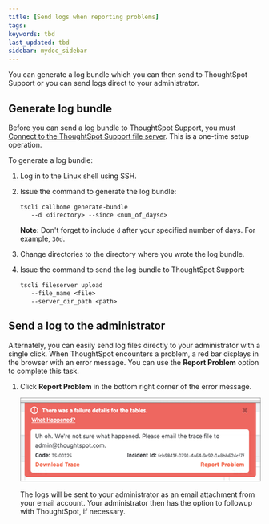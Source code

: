 ```yaml
---
title: [Send logs when reporting problems]
tags:
keywords: tbd
last_updated: tbd
sidebar: mydoc_sidebar
---
```

You can generate a log bundle which you can then send to ThoughtSpot Support or you can send logs direct to your administrator.

##  Generate log bundle

Before you can send a log bundle to ThoughtSpot Support, you must [Connect to the ThoughtSpot Support file server](../setup/work-with-ts-support.html#). This is a one-time setup operation.

To generate a log bundle:

1. Log in to the Linux shell using SSH.
2. Issue the command to generate the log bundle:

    ```
    tscli callhome generate-bundle
       --d <directory> --since <num_of_daysd>
    ```

    **Note:** Don't forget to include `d` after your specified number of days. For example, `30d`.

3. Change directories to the directory where you wrote the log bundle.
4. Issue the command to send the log bundle to ThoughtSpot Support:

    ```
    tscli fileserver upload
       --file_name <file>
       --server_dir_path <path>
    ```


## Send a log to the administrator

Alternately, you can easily send log files directly to your administrator with a single click. When ThoughtSpot encounters a problem, a red bar displays in the browser with an error message. You can use the **Report Problem** option to complete this task.

1. Click **Report Problem** in the bottom right corner of the error message.

     ![](/pages/images/trace_log.png "Report problem")

    The logs will be sent to your administrator as an email attachment from your email account. Your administrator then has the option to followup with ThoughtSpot, if necessary.
